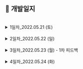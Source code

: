 ## 📖 개발일지
</br>
<details>
<summary>1일차_2022.05.21 (토)</summary>
<div markdown="1">
	
```
1. 기획서 작성

2. 회원가입, 로그인 UI 구현
	- 로그인 홈 화면 (100%)
	
	- 로그인 입력 화면 (80%)
		- 이메일, 비밀번호 입력하지 않으면 버튼 비활성화
	
	- 회원가입 이메일, 비밀번호 입력 화면 (80%)
		- 이메일 인증, 비밀번호 2번 입력하지 않으면 버튼 비활성화, 비밀번호 같은지 체크
	
  	- 프로필, 닉네임 입력 화면 (70%)
	  	- 닉네임 글자 수 체크
```
<img width="200" src="./image/1-1.png"> <img width="200" src="./image/1-2.png"> <img width="200" src="./image/1-3.png"> <img width="200" src="./image/1-4.png">
</div>
</details>

</br>
<details>
<summary>2일차_2022.05.22 (일)</summary>
<div markdown="1">

```
1. 구현한 기능
	- 카카오 로그인 구현 (100%)
	
	- TabBar 구현 (100%)
	
	- NavigationItem Custom 구현 (100%)
	
	- 맛집찾기 (100%)
		- 자동 스크롤 배너 CollectionView로 구현 
		- 식당 리스트 CollectionView로 구현 
	
2. 발생한 이슈
	- NavigationItem의 label을 줄바꿈하고, 폰트크기 다르게 구현해야함  
		- AttributedString을 사용하여 해결 (https://zeddios.tistory.com/300)

	- 맛집찾기탭에서 자동배너 뷰, 정렬,필터 뷰, 식당리스트 뷰 모두 한 스크롤안에 넣게 구현해야함  
		- CollectionView의 섹션을 3개로 잡고 각각 섹션으로 셀을 넣어줌
		- 자동배너뷰 셀안에는 CollectionView를 넣어 CollectionView안에 CollectionView로 구현 (https://youbidan-project.tistory.com/104)
	
```
<img width="200" src="./image/2-1.png"> <img width="200" src="./image/2-2.png"> 
</div>
</details>

</br>

<details>
<summary>3일차_2022.05.23 (월) - 1차 피드백</summary>
<div markdown="1">

```
1. 구현한 기능
	- 회원가입 UI (100%)
		- 텍스트필드 경고 기능 
		- 프로필 사진 설정 
	
	- 회원가입 API (100%)
	
	- 이메일 중복확인 API (100%)

2. 발생한 이슈
	- textField bottomLine이 경고창을 뜰 때 새로 그리는데 겹쳐서 그려짐  
		- self.layer.sublayers = nil 코드 추가  
	 	- 다시 그릴 때, `subLayers` 다 지우고 그림

	- 회원 가입 API
		- Response가 null로 옴 
			- 헤더에 Content-Type속성을 multipart/form-data로 넣어 해결
		- 프로필사진이 전달이 안됨 
			- jpegData(compressionQuality: 0.1)에서 compressionQuality을 1에서 0.1로 바꿔 해결

3. 기획서 변동사항
	- 이메일/비밀번호 입력 뷰, 프로필/닉네임 뷰 따로 있어서 이메일 중복확인 API 추가

4. 1차 피드백
	- 생산성 나쁘지 않음, 퍼블리싱 좋음
	- 탭바 위에 따라 오는 주황색바 구현하면 좋을 것 같음
	- 2차 피드백까지 탭바에 있는 5개 뷰 모두 구현해야 함
	- 최종적으로 최소 18~20개의 API 다뤄봐야 함
```
<img width="200" src="./image/3-1.png"> <img width="200" src="./image/3-2.png"> 	

</div>
</details>

</br>
<details>
<summary>4일차_2022.05.24 (화)</summary>
<div markdown="1">

```
1. 구현한 기능
	- 내정보 탭 UI (100%)
	- 로그인 API (100%)
	- 카카오 로그인 API (100%)

2. 발생한 이슈
	- 로그인 API 통신이 안됨
		- POST인데 명세서엔 GET으로 적혀있었음 -> 서버 개발자분께 질문해서 해결
	
	- 내정보의 타임라인 셀만 모양이 다름
		- 가고싶다, 마이리스트 .. 와 다른 섹션으로 넣은 뒤, footer의 height를 조절하여 같은 섹션처럼 보이게 구현

3. API 변동사항
	- API 구현 순서 변경 요청
		- 로그인하고 가장 먼저 보이는 부분이 탭바이기 때문에   
		  팔로워, 팔로잉 API 우선순위를 미루고 맛집찾기 API, 망고픽 API 먼저 구현해달라고 요청함

```
<img width="200" src="./image/4-1.png"> 

</div>
</details>

